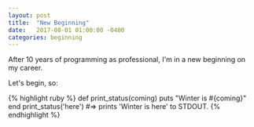 ```yaml
---
layout: post
title:  "New Beginning"
date:   2017-08-01 01:00:00 -0400
categories: beginning
---
```


After 10 years of programming as professional, I'm in a new beginning on my career.

Let's begin, so:

{% highlight ruby %}
def print_status(coming)
  puts "Winter is #{coming}"
end
print_status('here')
#=> prints 'Winter is here' to STDOUT.
{% endhighlight %}
